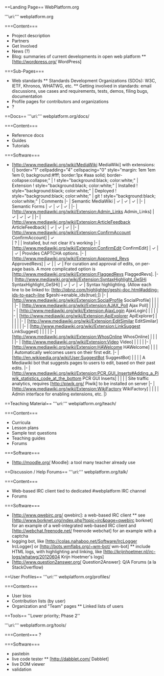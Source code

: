 ==Landing Page==
WebPlatform.org

'''uri:''' webplatform.org

===Content===
* Project description
* Partners
* Get Involved
* News (?)
* Blog: summaries of current developments in open web platform
** [http://wordpress.org/ WordPress]

===Sub-Pages===
* Web standards
** Standards Development Organizations (SDOs): W3C, IETF, Khronos, WHATWG, etc.
** Getting involved in standards: email discussions, use cases and requirements, tests, demos, filing bugs, documentation
* Profile pages for contributors and organizations
* ?

==Docs==
'''uri:''' webplatform.org/docs/

===Content===
* Reference docs 
* Guides
* Tutorials

===Software===
* [http://www.mediawiki.org/wiki/MediaWiki MediaWiki] with extensions:
{| border="1" cellpadding="4" cellspacing="0" style="margin: 1em 1em 1em 0; background:#fff; border:1px #aaa solid; border-collapse:collapse;" |
! style="background:black; color:white;" | Extension
! style="background:black; color:white;" | Installed
! style="background:black; color:white;" | Deployed
! style="background:black; color:white;" | git
! style="background:black; color:white;" | Comments
|-
| Semantic MediaWiki
| ✓ 
| ✓ 
| ✓ 
|
|-
| Semantic Forms 
| ✓ 
| ✓ 
| ✓ 
|
|- 
| [http://www.mediawiki.org/wiki/Extension:Admin_Links Admin_Links]
| ✓ 
| ✓ 
| ✓ 
| 
|- 
| [http://www.mediawiki.org/wiki/Extension:ArticleFeedback ArticleFeedback]
| ✓ 
| ✓ 
| ✓ 
|
|- 
| [http://www.mediawiki.org/wiki/Extension:ConfirmAccount ConfirmAccount]
| ✓  
| ?
| 
| Installed, but not clear it's working
|- 
| [http://www.mediawiki.org/wiki/Extension:ConfirmEdit ConfirmEdit]
| ✓ 
| 
| ✓ 
| Provides CAPTCHA options.
|- 
| [http://www.mediawiki.org/wiki/Extension:Approved_Revs ApprovedRevs] 
| ✓ 
| 
| ✓ 
| For curation and approval of edits, on per-page basis. A more complicated option is [http://www.mediawiki.org/wiki/Extension:FlaggedRevs FlaggedRevs].
|- 
| [http://www.mediawiki.org/wiki/Extension:SyntaxHighlight_GeSHi SyntaxHighlight_GeSHi]
| ✓ 
| ✓ 
| ✓
| Syntax highlighting. (Allow each line to be linked to: [http://qbnz.com/highlighter/geshi-doc.html#adding-ids-to-each-line $geshi->enable_ids(true);])
|- 
| [http://www.mediawiki.org/wiki/Extension:SocialProfile SocialProfile]
| 
| 
| 
|
|- 
| [http://www.mediawiki.org/wiki/Extension:AJAX_Poll Ajax Poll]
| 
| 
| 
| 
|- 
| [http://www.mediawiki.org/wiki/Extension:AjaxLogin AjaxLogin]
| 
| 
| 
| 
|- 
| [http://www.mediawiki.org/wiki/Extension:ApiExplorer ApiExplorer]
| 
| 
| 
| 
|- 
| [http://www.mediawiki.org/wiki/Extension:EditSimilar EditSimilar]
| 
| 
| 
| 
|- 
| [http://www.mediawiki.org/wiki/Extension:LinkSuggest LinkSuggest]
| 
| 
| 
| 
|- 
| [http://www.mediawiki.org/wiki/Extension:WhosOnline WhosOnline]
| 
| 
| 
| 
|- 
| [http://www.mediawiki.org/wiki/Extension:Video Video]
| 
| 
| 
| 
|- 
| [http://www.mediawiki.org/wiki/Extension:HAWelcome HAWelcome]
| 
| 
| 
| Automatically welcomes users on their first edit.
|- 
| [http://en.wikipedia.org/wiki/User:SuggestBot SuggestBot]
| 
| 
| 
| A Mediawiki bot that suggests pages to users to edit, based on their past edits.
|- 
| [http://www.mediawiki.org/wiki/Extension:PCR_GUI_Inserts#Adding_a_Piwik_statistics_code_at_the_bottom PCR GUI Inserts]
| 
| 
| 
| Site traffic analytics, requires [http://piwik.org/ Piwik] to be installed on server
|- 
| [http://www.mediawiki.org/wiki/Extension:WikiFactory WikiFactory]
| 
| 
| 
| Admin interface for enabling extensions, etc.
|}

==Teaching Material==
'''uri:''' webplatform.org/teach/

===Content===
* Curricula
* Lesson plans
* Sample test questions
* Teaching guides
* Forums

===Software===
* [http://moodle.org/ Moodle]: a tool many teacher already use

==Discussion / Help Forums==
'''uri:''' webplatform.org/talk/

===Content===
* Web-based IRC client tied to dedicated #webplatform IRC channel
* Forums

===Software===
* [http://www.qwebirc.org/ qwebirc]: a web-based IRC client
** see [http://www.borknet.org/index.php?topic=irc&page=qwebirc borknet] for an example of a well-integrated web-based IRC client and [http://webchat.freenode.net/ freenode webchat] for an example with a captcha
* logging bot, like [http://colas.nahaboo.net/Software/IrcLogger IrcLogger] or [http://bots.wmflabs.org/~wm-bot/ wm-bot]
** include HTML logs, with highlighting and linking, like [http://krijnhoetmer.nl/irc-logs/whatwg/20120604 Krijn Hoetmer's logs]
* [http://www.question2answer.org/ Question2Answer]: Q/A Forums (a la StackOverflow)

==User Profiles==
'''uri:''' webplatform.org/profiles/

===Content===
* User bios
* Contribution lists (by user)
* Organization and "Team" pages
** Linked lists of users

==Tools==
''Lower priority; Phase 2''

'''uri:''' webplatform.org/tools/

===Content===
?

===Software===
* pastebin
* live code tester 
** [http://dabblet.com/ Dabblet]
* live DOM viewer
* validation